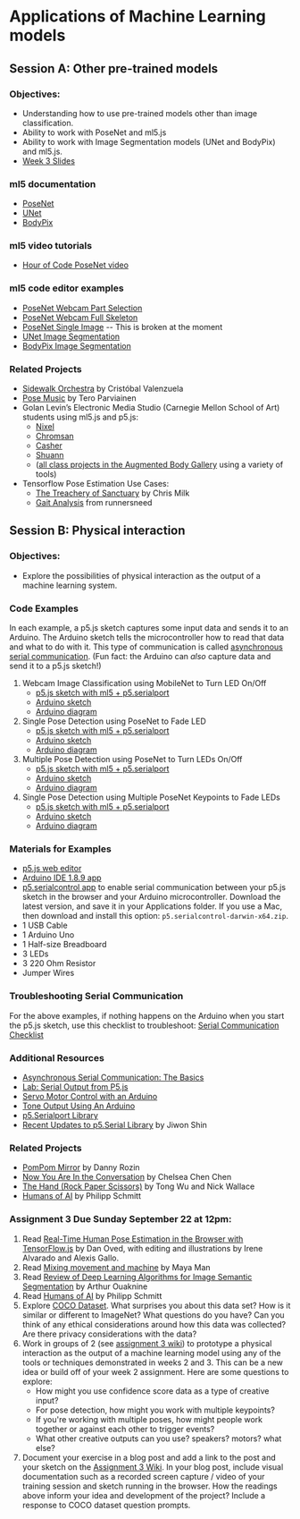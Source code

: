 # Applications of Machine Learning models

## Session A: Other pre-trained models

### Objectives:
* Understanding how to use pre-trained models other than image classification.
* Ability to work with PoseNet and ml5.js
* Ability to work with  Image Segmentation models (UNet and BodyPix) and ml5.js.
* [Week 3 Slides](https://docs.google.com/presentation/d/1NAIpbSrlXf4dK1ABQa2Mazzqfk-ECc2EK4-UIon9ZZw/edit?usp=sharing)

### ml5 documentation
* [PoseNet](https://ml5js.org/reference/api-PoseNet/)
* [UNet](https://ml5js.org/reference/api-UNET/)
* [BodyPix](https://ml5js.org/reference/api-BodyPix/)

### ml5 video tutorials
* [Hour of Code PoseNet video](https://youtu.be/EA3-k9mnLHs)

### ml5 code editor examples
* [PoseNet Webcam Part Selection](https://editor.p5js.org/ml5/sketches/PoseNet_part_selection)
* [PoseNet Webcam Full Skeleton](https://editor.p5js.org/ml5/sketches/PoseNet_webcam)
* [PoseNet Single Image](https://editor.p5js.org/ml5/sketches/PoseNet_image_single) -- This is broken at the moment
* [UNet Image Segmentation](https://editor.p5js.org/ima_ml/sketches/ii30sqpgL)
* [BodyPix Image Segmentation](https://editor.p5js.org/ima_ml/sketches/-R3ybO0uz)

### Related Projects
* [Sidewalk Orchestra](https://twitter.com/c_valenzuelab/status/979131716907536384) by Cristóbal Valenzuela
* [Pose Music](https://codepen.io/teropa/full/QxLrMp/) by Tero Parviainen
* Golan Levin’s Electronic Media Studio (Carnegie Mellon School of Art) students using ml5.js and p5.js:
    * [Nixel](http://cmuems.com/2018/60212f/nixel/10/12/nixel-body/)
    * [Chromsan](http://cmuems.com/2018/60212f/chromsan/10/12/chromsan-body/)
    * [Casher](http://cmuems.com/2018/60212f/casher/10/12/casher-body/)
    * [Shuann](http://cmuems.com/2018/60212f/shuann/10/12/shuann-body/)
    * ([all class projects in the Augmented Body Gallery](http://cmuems.com/2018/60212f/deliverables/5-due-10-12/augmented-body-gallery/) using a variety of tools)
* Tensorflow Pose Estimation Use Cases:
    * [The Treachery of Sanctuary](https://www.youtube.com/watch?v=I5__9hq-yas&feature=youtu.be) by Chris Milk
    * [Gait Analysis](https://www.runnersneed.com/expert-advice/gear-guides/gait-analysis.html) from runnersneed

## Session B: Physical interaction

### Objectives:
* Explore the possibilities of physical interaction as the output of a machine learning system.

### Code Examples
In each example, a p5.js sketch captures some input data and sends it to an Arduino. The Arduino sketch tells the microcontroller how to read that data and what to do with it. This type of communication is called [asynchronous serial communication](https://itp.nyu.edu/physcomp/lessons/serial-communication/serial-communication-the-basics/). (Fun fact: the Arduino can *also* capture data and send it to a p5.js sketch!)

1. Webcam Image Classification using MobileNet to Turn LED On/Off
    * [p5.js sketch with ml5 + p5.serialport](https://editor.p5js.org/ima_ml/sketches/QyfDUvIK2)
    * [Arduino sketch](examples/Example1_MobileNet_LED_On_Off.ino)
    * [Arduino diagram](images/Examples1_2_arduinoDiagram.png)
2. Single Pose Detection using PoseNet to Fade LED
    * [p5.js sketch with ml5 + p5.serialport](https://editor.p5js.org/ima_ml/sketches/WAJHThO1G)
    * [Arduino sketch](examples/Example2_PoseNet_Fade_LED.ino)
    * [Arduino diagram](images/Examples1_2_arduinoDiagram.png)
3. Multiple Pose Detection using PoseNet to Turn LEDs On/Off
    * [p5.js sketch with ml5 + p5.serialport](https://editor.p5js.org/ima_ml/sketches/wcvphkn3R)
    * [Arduino sketch](examples/Example3_PoseNet_MultiPose.ino)
    * [Arduino diagram](images/Example3_arduinoDiagram.png)
3. Single Pose Detection using Multiple PoseNet Keypoints to Fade LEDs
    * [p5.js sketch with ml5 + p5.serialport](https://editor.p5js.org/ima_ml/sketches/iCasraVTI)
    * [Arduino sketch](examples/Example4_PoseNet_SinglePose_Multiple_Keypoints.ino)
    * [Arduino diagram](images/Example4_arduinoDiagram.png)

### Materials for Examples
* [p5.js web editor](https://editor.p5js.org)
* [Arduino IDE 1.8.9 app](https://www.arduino.cc/en/main/software)
* [p5.serialcontrol app](https://github.com/p5-serial/p5.serialcontrol/releases/tag/0.1.1) to enable serial communication between your p5.js sketch in the browser and your Arduino microcontroller. Download the latest version, and save it in your Applications folder. If you use a Mac, then download and install this option: `p5.serialcontrol-darwin-x64.zip`.
* 1 USB Cable
* 1 Arduino Uno
* 1 Half-size Breadboard
* 3 LEDs
* 3 220 Ohm Resistor
* Jumper Wires

### Troubleshooting Serial Communication
For the above examples, if nothing happens on the Arduino when you start the p5.js sketch, use this checklist to troubleshoot: [Serial Communication Checklist](serial_checklist.md)

### Additional Resources
* [Asynchronous Serial Communication: The Basics](https://itp.nyu.edu/physcomp/lessons/serial-communication/serial-communication-the-basics/)
* [Lab: Serial Output from P5.js](https://itp.nyu.edu/physcomp/labs/labs-serial-communication/lab-serial-output-from-p5-js/)
* [Servo Motor Control with an Arduino](https://itp.nyu.edu/physcomp/labs/labs-arduino-digital-and-analog/servo-motor-control-with-an-arduino/)
* [Tone Output Using An Arduino](https://itp.nyu.edu/physcomp/labs/labs-arduino-digital-and-analog/tone-output-using-an-arduino/)
* [p5.Serialport Library](https://github.com/p5-serial/p5.serialport)
* [Recent Updates to p5.Serial Library](https://medium.com/processing-foundation/updating-and-improving-p5-serial-9e38f70946ba) by Jiwon Shin


### Related Projects
* [PomPom Mirror](https://vimeo.com/128375543) by Danny Rozin
* [Now You Are In the Conversation](https://chelseachenchen.com/portfolio/now-you-are-in-the-conversation/) by Chelsea Chen Chen
* [The Hand (Rock Paper Scissors)](https://tongwumedia.com/blog/the-hand) by Tong Wu and Nick Wallace
* [Humans of AI](https://humans-of.ai/) by Philipp Schmitt


### Assignment 3 Due Sunday September 22 at 12pm:
1. Read [Real-Time Human Pose Estimation in the Browser with TensorFlow.js](https://medium.com/tensorflow/real-time-human-pose-estimation-in-the-browser-with-tensorflow-js-7dd0bc881cd5) by Dan Oved, with editing and illustrations by Irene Alvarado and Alexis Gallo.
2. Read [Mixing movement and machine](https://medium.com/artists-and-machine-intelligence/mixing-movement-and-machine-848095ea5596) by Maya Man
4. Read [Review of Deep Learning Algorithms for Image Semantic Segmentation](https://medium.com/@arthur_ouaknine/review-of-deep-learning-algorithms-for-image-semantic-segmentation-509a600f7b57) by Arthur Ouaknine
3. Read [Humans of AI](https://humans-of.ai/editorial) by Philipp Schmitt
3. Explore [COCO Dataset](http://cocodataset.org/#explore). What surprises you about this data set? How is it similar or different to ImageNet? What questions do you have? Can you think of any ethical considerations around how this data was collected? Are there privacy considerations with the data?
4. Work in groups of 2 (see [assignment 3 wiki](https://github.com/ml5js/Intro-ML-Arts-IMA/wiki/Assignment-3)) to prototype a physical interaction as the output of a machine learning model using any of the tools or techniques demonstrated in weeks 2 and 3. This can be a new idea or build off of your week 2 assignment. Here are some questions to explore:
    * How might you use confidence score data as a type of creative input?
    * For pose detection, how might you work with multiple keypoints?
    * If you're working with multiple poses, how might people work together or against each other to trigger events?
    * What other creative outputs can you use? speakers? motors? what else?
5. Document your exercise in a blog post and add a link to the post and your sketch on the [Assignment 3 Wiki](https://github.com/ml5js/Intro-ML-Arts-IMA/wiki/Assignment-3). In your blog post, include visual documentation such as a recorded screen capture / video of your training session and sketch running in the browser. How the readings above inform your idea and development of the project? Include a response to COCO dataset question prompts.
